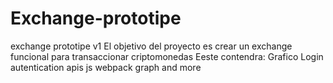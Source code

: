 # Exchange-prototipe
exchange prototipe
v1 El objetivo del proyecto es crear un exchange funcional para transaccionar criptomonedas
Eeste contendra:
Grafico
Login autentication
apis
js
webpack
graph
and more

